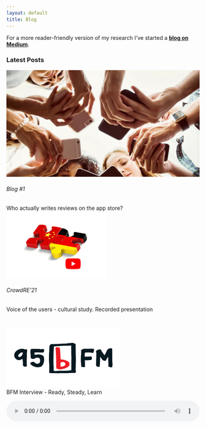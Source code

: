 ```yaml
---
layout: default
title: Blog
---
```

<div class="container-fluid">
  <div class="mb-4"> 
  For a more reader-friendly version of my research I've started a <a href="https://medium.com/@james-tizard" target="_blank" style="font-weight:bold">blog on Medium</a>.
  </div>

  <h3>Latest Posts</h3>


  <div class="row">
  <div class="col-lg-3 col-md-5 col-sm-4 mt-4 mb-5">
    <div class="card bg-primary text-white bg-info" >
    <img class="card-img-top" src="imgs\blog_image_1.png" alt="Card image cap">
    <div class="card-body">
    <h6 class="card-title">Blog #1 </h6>
    <!-- <p class="card-text">Who actually writes reviews on the app store?</p> -->
    Who actually writes reviews on the app store?
    <a href="https://medium.com/@james-tizard/who-actually-writes-reviews-on-the-app-store-and-software-forums-d5a492be3fc0" target="_blank"  class="stretched-link"></a>
      <!-- <h5 class="card-title">Card title</h5> -->
      <!-- <a href="https://medium.com/@james-tizard/who-actually-writes-reviews-on-the-app-store-and-software-forums-d5a492be3fc0" target="_blank" style="font-weight:bold">Who actually writes reviews on the app store?</a> -->
      <!-- <a href="#" class="btn btn-primary">Go somewhere</a> -->
    </div>
    </div>
  </div>
  
   <div class="col-lg-3 col-md-5 col-sm-4 mt-4 mb-5">  
    <div class="bg-primary text-white bg-info card">
    
  <!-- <iframe class="card-img-top" height="195" 
  src="https://www.youtube.com/embed/bUBfTSyIDX8">
  </iframe> -->
<img class="card-img-top" src="imgs\cultural presentation.PNG" alt="Card image cap" style="height:175px;">
  <div class="card-body" style="height:108px;">
  <h6 class="card-title">CrowdRE'21  </h6>
     Voice of the users - cultural study. Recorded presentation
     <a href="https://www.youtube.com/embed/bUBfTSyIDX8" target="_blank"  class="stretched-link"></a>
  </div>
</div>
</div>

  <div class="col-lg-3 col-md-5 col-sm-4 mt-4 mb-5">  
    <div class="bg-primary text-white bg-info card">
    <a href="https://95bfm.com/bcast/ready-steady-learn-w-james-tizard-november-17-2020" target="_blank"><img class="card-img-top" src="imgs\95bFM.png" alt="Card image cap" style="height:155px;"></a>
  <div class="card-body">
  <div class="mb-2">
  BFM Interview - Ready, Steady, Learn
  </div>
  
  <audio id="bcast--23897" style="width: 100%;" controls="controls" controlsList="download" preload="metadata" src="imgs\171120_Ready_Steady_Learn.mp3"></audio>
  
  </div>
</div>
</div>




  </div>
</div>




 <!-- <h3>Ready, Steady, Learn w/ James Tizard: November 17, 2020</h3><span class="file"><img class="file-icon" alt="" title="audio/mpeg" src="/modules/file/icons/audio-x-generic.png" /> <a href="https://95bfm.com/sites/default/files/171120_Ready_Steady_Learn.mp3" type="audio/mpeg; length=55539102">Ready, Steady, Learn w/ James Tizard: November 17, 2020</a> <span class="meta"><span class="file--file-type">Ready, Steady, Learn w/ James Tizard: November 17, 2020</span>, <span class="file--file-size">52.97 MB</span></span></span><div class="field field-name-field-broadcast-date"><span class="date-display-single" property="dc:date" datatype="xsd:dateTime" content="2020-11-17T00:00:00+13:00">Tuesday, November 17, 2020</span></div><div class="field field-name-field-file-description"><p>University of Auckland, James Tizard, who is a PhD student in software engineering dials into the Breakfast Show this morning to teach up about apps, who uses them and who reviews them.&nbsp;</p></div><div class="field field-name-play-file has-margin-top-half"><audio id="bcast--23897" controls="controls" controlsList="nodownload" preload="metadata" src="https://95bfm.com/sites/default/files/171120_Ready_Steady_Learn.mp3">&nbsp;</audio></div><a href="/bcasts/" class="group-link field-group-link"><div class="field field-name-field-term-bcast"><div  class="ds-1col taxonomy-term vocabulary-bcast view-mode-term_image_teaser  clearfix"> -->

